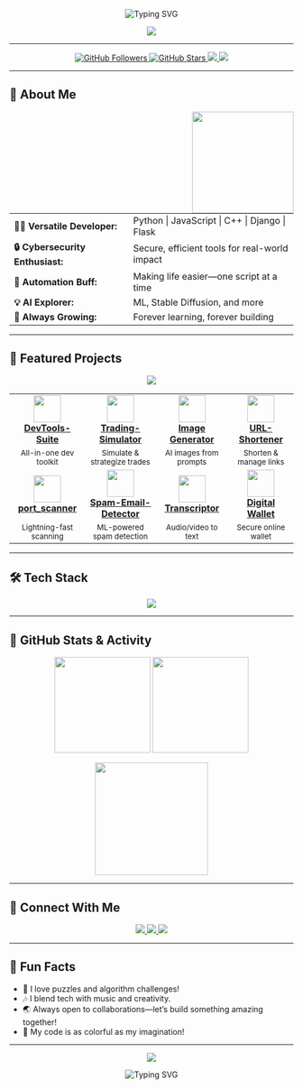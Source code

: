 <!-- Profile README for Shuvra-458 -->

<!-- Animated Header with Professional Tagline -->
<p align="center">
 <p align="center">
  <img src="https://readme-typing-svg.demolab.com?font=Fira+Code&weight=700&size=22&duration=3500&pause=800&color=F7971E&center=true&width=600&lines=Building+things+that+make+a+difference,+one+repo+at+a+time." alt="Typing SVG" />
</p>
</p>

<p align="center">
  <img src="https://capsule-render.vercel.app/api?type=rect&color=gradient&height=90&section=header&text=Innovator%20|%20Engineer%20|%20Creator&fontSize=38&fontAlign=50&fontColor=FFFFFF" />
</p>

---

<!-- Colorful Badges and Quick Links -->
<p align="center">
  <a href="https://github.com/Shuvra-458?tab=followers">
    <img src="https://img.shields.io/github/followers/Shuvra-458?label=Follow&style=for-the-badge&color=F7971E&logo=github" alt="GitHub Followers" />
  </a>
  <a href="https://github.com/Shuvra-458?tab=stars">
    <img src="https://img.shields.io/github/stars/Shuvra-458?label=Stars&style=for-the-badge&color=43E97B&logo=starship" alt="GitHub Stars" />
  </a>
  <a href="https://github.com/Shuvra-458?tab=repositories">
    <img src="https://img.shields.io/badge/See%20All-Projects-1FA2FF?style=for-the-badge&logo=github" />
  </a>
  <a href="https://github.com/Shuvra-458/Portfolio_sj">
    <img src="https://img.shields.io/badge/Portfolio-Web-F7971E?style=for-the-badge&logo=google-chrome&logoColor=white" />
  </a>
</p>

---

## 🎨 About Me

<div align="center">

<img src="https://media.giphy.com/media/26ufnwz3wDUli7GU0/giphy.gif" width="180" align="right"/>

<table>
<tr>
  <td><b>🧑‍💻 Versatile Developer:</b></td>
  <td>Python | JavaScript | C++ | Django | Flask</td>
</tr>
<tr>
  <td><b>🔒 Cybersecurity Enthusiast:</b></td>
  <td>Secure, efficient tools for real-world impact</td>
</tr>
<tr>
  <td><b>🤖 Automation Buff:</b></td>
  <td>Making life easier—one script at a time</td>
</tr>
<tr>
  <td><b>💡 AI Explorer:</b></td>
  <td>ML, Stable Diffusion, and more</td>
</tr>
<tr>
  <td><b>🌱 Always Growing:</b></td>
  <td>Forever learning, forever building</td>
</tr>
</table>
</div>

---

## 🌟 Featured Projects

<p align="center">
  <img src="https://img.shields.io/badge/-Explore%20My%20Highlights-F7971E?style=for-the-badge&logo=starship&logoColor=white" />
</p>

<table>
<tr>
  <td align="center"><a href="https://github.com/Shuvra-458/DevTools-Suite"><img src="https://skillicons.dev/icons?i=python,django" width="48" /><br/><b>DevTools-Suite</b></a></td>
  <td align="center"><a href="https://github.com/Shuvra-458/Trading-Simulator"><img src="https://skillicons.dev/icons?i=python" width="48"/><br/><b>Trading-Simulator</b></a></td>
  <td align="center"><a href="https://github.com/Shuvra-458/Image-Generator-Stable-Diffusion-1.5-"><img src="https://skillicons.dev/icons?i=python" width="48"/><br/><b>Image Generator</b></a></td>
  <td align="center"><a href="https://github.com/Shuvra-458/URL-Shortener"><img src="https://skillicons.dev/icons?i=django" width="48"/><br/><b>URL-Shortener</b></a></td>
</tr>
<tr>
  <td align="center"><sub>All-in-one dev toolkit</sub></td>
  <td align="center"><sub>Simulate & strategize trades</sub></td>
  <td align="center"><sub>AI images from prompts</sub></td>
  <td align="center"><sub>Shorten & manage links</sub></td>
</tr>
<tr>
  <td align="center"><a href="https://github.com/Shuvra-458/port_scanner"><img src="https://skillicons.dev/icons?i=python" width="48"/><br/><b>port_scanner</b></a></td>
  <td align="center"><a href="https://github.com/Shuvra-458/Spam-Email-Detector"><img src="https://skillicons.dev/icons?i=python" width="48"/><br/><b>Spam-Email-Detector</b></a></td>
  <td align="center"><a href="https://github.com/Shuvra-458/Transcriptor"><img src="https://skillicons.dev/icons?i=python" width="48"/><br/><b>Transcriptor</b></a></td>
  <td align="center"><a href="https://github.com/Shuvra-458/digital_wallet_project"><img src="https://skillicons.dev/icons?i=python" width="48"/><br/><b>Digital Wallet</b></a></td>
</tr>
<tr>
  <td align="center"><sub>Lightning-fast scanning</sub></td>
  <td align="center"><sub>ML-powered spam detection</sub></td>
  <td align="center"><sub>Audio/video to text</sub></td>
  <td align="center"><sub>Secure online wallet</sub></td>
</tr>
</table>

---

## 🛠️ Tech Stack

<p align="center">
  <img src="https://skillicons.dev/icons?i=python,js,cpp,django,flask,html,css,git,linux,postgres" />
</p>

---

## 🚩 GitHub Stats & Activity

<p align="center">
  <img src="https://github-readme-stats.vercel.app/api?username=Shuvra-458&show_icons=true&theme=radical&hide_border=true&count_private=true" height="170" />
  <img src="https://streak-stats.demolab.com?user=Shuvra-458&theme=radical&hide_border=true" height="170" />
</p>
<p align="center">
  <img src="https://github-readme-activity-graph.cyclic.app/graph?username=Shuvra-458&theme=react-dark&hide_border=true" height="200"/>
</p>

---

## 🤝 Connect With Me

<p align="center">
  <a href="https://www.linkedin.com/in/shuvrajyoti-nayak-b193a231a/">
    <img src="https://img.shields.io/badge/LinkedIn-0A66C2?style=for-the-badge&logo=linkedin&logoColor=white" />
  </a>
  <a href="mailto:shuvra458@gmail.com">
    <img src="https://img.shields.io/badge/Email-D14836?style=for-the-badge&logo=gmail&logoColor=white" />
  </a>
  <a href="https://github.com/Shuvra-458?tab=repositories">
    <img src="https://img.shields.io/badge/GitHub-100000?style=for-the-badge&logo=github&logoColor=white" />
  </a>
</p>

---

## 🎉 Fun Facts

- 🧩 I love puzzles and algorithm challenges!
- 🎶 I blend tech with music and creativity.
- 🌏 Always open to collaborations—let’s build something amazing together!
- 🌟 My code is as colorful as my imagination!

---

<p align="center">
  <img src="https://capsule-render.vercel.app/api?type=waving&color=gradient&height=100&section=footer"/>
</p>

<p align="center">
  <img src="https://readme-typing-svg.demolab.com?font=Fira+Code&weight=700&size=22&duration=3500&pause=800&color=F7971E&center=true&width=600&lines=“Building+things+that+make+a+difference,+one+repo+at+a+time.”" alt="Typing SVG" />
</p>
